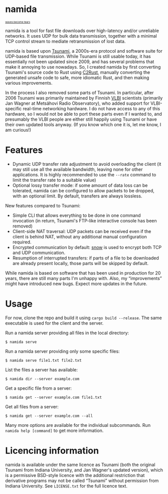 # namida

<sup><sup><sup>[waves become tears](https://evergreen2.bandcamp.com/album/-)</sup></sup></sup>

namida is a tool for fast file downloads over high-latency and/or unreliable networks. It uses UDP for bulk data transmission, together with a minimal TCP control stream to mediate retransmission of lost data.

namida is based upon [Tsunami](https://tsunami-udp.sourceforge.net), a 2000s-era protocol and software suite for UDP-based file transmission. While Tsunami is still usable today, it has essentially not been updated since 2009, and has several problems that make it annoying to use nowadays. So, I created namida by first converting Tsunami's source code to Rust using [C2Rust](https://github.com/immunant/c2rust), manually converting the generated unsafe code to safe, more idiomatic Rust, and then making various improvements.

In the process I also removed some parts of Tsunami. In particular, after 2006 Tsunami was primarily maintained by Finnish [VLBI](https://en.wikipedia.org/wiki/Very-long-baseline_interferometry) scientists (primarily Jan Wagner at Metsähovi Radio Observatory), who added support for VLBI-specific real-time networking hardware. I do not have access to any of this hardware, so I would not be able to port these parts even if I wanted to, and presumably the VLBI people are either still happily using Tsunami or have their own updated tools anyway. (If you know which one it is, let me know, I am curious!)

# Features

- Dynamic UDP transfer rate adjustment to avoid overloading the client (it may still use all the available bandwidth, leaving none for other applications. It is highly recommended to use the `--rate` command to limit the transfer rate to a suitable value)
- Optional lossy transfer mode: if some amount of data loss can be tolerated, namida can be configured to allow packets to be dropped, with an optional limit. By default, transfers are always lossless.

New features compared to Tsunami:

- Simple CLI that allows everything to be done in one command invocation (in return, Tsunami's FTP-like interactive console has been removed)
- Client-side NAT traversal: UDP packets can be received even if the client is behind NAT, without any additional manual configuration required.
- Encrypted communication by default: [snow](https://github.com/mcginty/snow) is used to encrypt both TCP and UDP communication.
- Resumption of interrupted transfers: if parts of a file to be downloaded are already present locally, those parts will be skipped by default.

While namida is based on software that has been used in production for 20 years, there are still many parts I'm unhappy with. Also, my “improvements” might have introduced new bugs. Expect more updates in the future.

# Usage

For now, clone the repo and build it using `cargo build --release`. The same executable is used for the client and the server.

Run a namida server providing all files in the local directory:

```
$ namida serve
```

Run a namida server providing only some specific files:

```
$ namida serve file1.txt file2.txt
```

List the files a server has available:

```
$ namida dir --server example.com
```

Get a specific file from a server:

```
$ namida get --server example.com file1.txt
```

Get all files from a server:

```
$ namida get --server example.com --all
```

Many more options are available for the individual subcommands. Run `namida help [command]` to get more information.

# Licencing information

namida is available under the same licence as Tsunami (both the original Tsunami from Indiana University, and Jan Wagner's updated version), which is a permissive BSD-style licence with the additional restriction that derivative programs may not be called “Tsunami” without permission from Indiana University. See `LICENSE.txt` for the full licence text.
